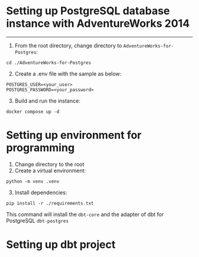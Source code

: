 # Setting up PostgreSQL database instance with AdventureWorks 2014
---
1. From the root directory, change directory to `AdventureWorks-for-Postgres`:
```
cd ./AdventureWorks-for-Postgres
```
2. Create a .env file with the sample as below:
```
POSTGRES_USER=<your_user>
POSTGRES_PASSWORD=<your_password>
```
3. Build and run the instance:
```
docker compose up -d
```

# Setting up environment for programming
1. Change directory to the root
2. Create a virtual environment:
``` 
python -m venv .venv
```
3. Install dependencies:
```
pip install -r ./requirements.txt
```

This command will install the `dbt-core` and the adapter of dbt for PostgreSQL `dbt-postgres`

# Setting up dbt project

